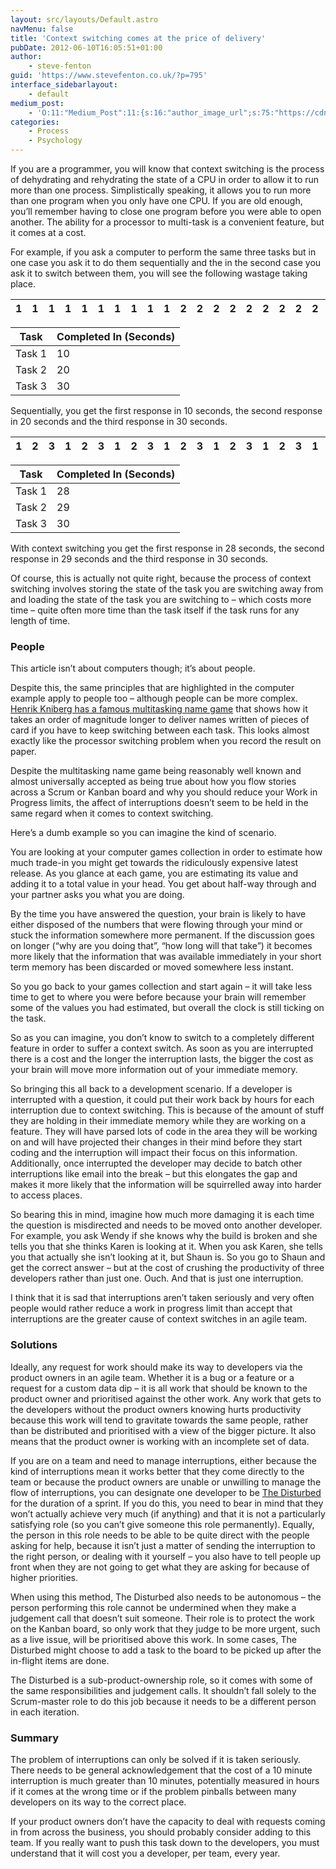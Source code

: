 ```yaml
---
layout: src/layouts/Default.astro
navMenu: false
title: 'Context switching comes at the price of delivery'
pubDate: 2012-06-10T16:05:51+01:00
author:
    - steve-fenton
guid: 'https://www.stevefenton.co.uk/?p=795'
interface_sidebarlayout:
    - default
medium_post:
    - 'O:11:"Medium_Post":11:{s:16:"author_image_url";s:75:"https://cdn-images-1.medium.com/fit/c/400/400/1*eXkhfEuF41g5W_xnc_ydLA.jpeg";s:10:"author_url";s:38:"https://medium.com/@steve.fenton.co.uk";s:11:"byline_name";N;s:12:"byline_email";N;s:10:"cross_link";s:3:"yes";s:2:"id";s:12:"df4d244af257";s:21:"follower_notification";s:3:"yes";s:7:"license";s:19:"all-rights-reserved";s:14:"publication_id";s:2:"-1";s:6:"status";s:5:"draft";s:3:"url";s:51:"https://medium.com/@steve.fenton.co.uk/df4d244af257";}'
categories:
    - Process
    - Psychology
---
```


If you are a programmer, you will know that context switching is the process of dehydrating and rehydrating the state of a CPU in order to allow it to run more than one process. Simplistically speaking, it allows you to run more than one program when you only have one CPU. If you are old enough, you’ll remember having to close one program before you were able to open another. The ability for a processor to multi-task is a convenient feature, but it comes at a cost.

For example, if you ask a computer to perform the same three tasks but in one case you ask it to do them sequentially and the in the second case you ask it to switch between them, you will see the following wastage taking place.

| 1 | 1 | 1 | 1 | 1 | 1 | 1 | 1 | 1 | **1** | 2 | 2 | 2 | 2 | 2 | 2 | 2 | 2 | 2 | **2** | 3 | 3 | 3 | 3 | 3 | 3 | 3 | 3 | 3 | **3** |
|---|---|---|---|---|---|---|---|---|---|---|---|---|---|---|---|---|---|---|---|---|---|---|---|---|---|---|---|---|---|

| Task | Completed In (Seconds) |
|---|---|
| Task 1 | 10 |
| Task 2 | 20 |
| Task 3 | 30 |

Sequentially, you get the first response in 10 seconds, the second response in 20 seconds and the third response in 30 seconds.

| 1 | 2 | 3 | 1 | 2 | 3 | 1 | 2 | 3 | 1 | 2 | 3 | 1 | 2 | 3 | 1 | 2 | 3 | 1 | 2 | 3 | 1 | 2 | 3 | 1 | 2 | 3 | **1** | **2** | **3** |
|---|---|---|---|---|---|---|---|---|---|---|---|---|---|---|---|---|---|---|---|---|---|---|---|---|---|---|---|---|---|

| Task | Completed In (Seconds) |
|---|---|
| Task 1 | 28 |
| Task 2 | 29 |
| Task 3 | 30 |

With context switching you get the first response in 28 seconds, the second response in 29 seconds and the third response in 30 seconds.

Of course, this is actually not quite right, because the process of context switching involves storing the state of the task you are switching away from and loading the state of the task you are switching to – which costs more time – quite often more time than the task itself if the task runs for any length of time.

### People

This article isn’t about computers though; it’s about people.

Despite this, the same principles that are highlighted in the computer example apply to people too – although people can be more complex. [Henrik Kniberg has a famous multitasking name game](https://www.crisp.se/gratis-material-och-guider/multitasking-name-game) that shows how it takes an order of magnitude longer to deliver names written of pieces of card if you have to keep switching between each task. This looks almost exactly like the processor switching problem when you record the result on paper.

Despite the multitasking name game being reasonably well known and almost universally accepted as being true about how you flow stories across a Scrum or Kanban board and why you should reduce your Work in Progress limits, the affect of interruptions doesn’t seem to be held in the same regard when it comes to context switching.

Here’s a dumb example so you can imagine the kind of scenario.

You are looking at your computer games collection in order to estimate how much trade-in you might get towards the ridiculously expensive latest release. As you glance at each game, you are estimating its value and adding it to a total value in your head. You get about half-way through and your partner asks you what you are doing.

By the time you have answered the question, your brain is likely to have either disposed of the numbers that were flowing through your mind or stuck the information somewhere more permanent. If the discussion goes on longer (“why are you doing that”, “how long will that take”) it becomes more likely that the information that was available immediately in your short term memory has been discarded or moved somewhere less instant.

So you go back to your games collection and start again – it will take less time to get to where you were before because your brain will remember some of the values you had estimated, but overall the clock is still ticking on the task.

So as you can imagine, you don’t know to switch to a completely different feature in order to suffer a context switch. As soon as you are interrupted there is a cost and the longer the interruption lasts, the bigger the cost as your brain will move more information out of your immediate memory.

So bringing this all back to a development scenario. If a developer is interrupted with a question, it could put their work back by hours for each interruption due to context switching. This is because of the amount of stuff they are holding in their immediate memory while they are working on a feature. They will have parsed lots of code in the area they will be working on and will have projected their changes in their mind before they start coding and the interruption will impact their focus on this information. Additionally, once interrupted the developer may decide to batch other interruptions like email into the break – but this elongates the gap and makes it more likely that the information will be squirrelled away into harder to access places.

So bearing this in mind, imagine how much more damaging it is each time the question is misdirected and needs to be moved onto another developer. For example, you ask Wendy if she knows why the build is broken and she tells you that she thinks Karen is looking at it. When you ask Karen, she tells you that actually she isn’t looking at it, but Shaun is. So you go to Shaun and get the correct answer – but at the cost of crushing the productivity of three developers rather than just one. Ouch. And that is just one interruption.

I think that it is sad that interruptions aren’t taken seriously and very often people would rather reduce a work in progress limit than accept that interruptions are the greater cause of context switches in an agile team.

### Solutions

Ideally, any request for work should make its way to developers via the product owners in an agile team. Whether it is a bug or a feature or a request for a custom data dip – it is all work that should be known to the product owner and prioritised against the other work. Any work that gets to the developers without the product owners knowing hurts productivity because this work will tend to gravitate towards the same people, rather than be distributed and prioritised with a view of the bigger picture. It also means that the product owner is working with an incomplete set of data.

If you are on a team and need to manage interruptions, either because the kind of interruptions mean it works better that they come directly to the team or because the product owners are unable or unwilling to manage the flow of interruptions, you can designate one developer to be [The Disturbed](https://www.infoq.com/news/2009/09/answer-to-context-switching) for the duration of a sprint. If you do this, you need to bear in mind that they won’t actually achieve very much (if anything) and that it is not a particularly satisfying role (so you can’t give someone this role permanently). Equally, the person in this role needs to be able to be quite direct with the people asking for help, because it isn’t just a matter of sending the interruption to the right person, or dealing with it yourself – you also have to tell people up front when they are not going to get what they are asking for because of higher priorities.

When using this method, The Disturbed also needs to be autonomous – the person performing this role cannot be undermined when they make a judgement call that doesn’t suit someone. Their role is to protect the work on the Kanban board, so only work that they judge to be more urgent, such as a live issue, will be prioritised above this work. In some cases, The Disturbed might choose to add a task to the board to be picked up after the in-flight items are done.

The Disturbed is a sub-product-ownership role, so it comes with some of the same responsibilities and judgement calls. It shouldn’t fall solely to the Scrum-master role to do this job because it needs to be a different person in each iteration.

### Summary

The problem of interruptions can only be solved if it is taken seriously. There needs to be general acknowledgement that the cost of a 10 minute interruption is much greater than 10 minutes, potentially measured in hours if it comes at the wrong time or if the problem pinballs between many developers on its way to the correct place.

If your product owners don’t have the capacity to deal with requests coming in from across the business, you should probably consider adding to this team. If you really want to push this task down to the developers, you must understand that it will cost you a developer, per team, every year.